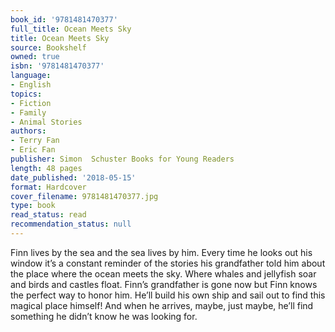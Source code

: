 ```yaml
---
book_id: '9781481470377'
full_title: Ocean Meets Sky
title: Ocean Meets Sky
source: Bookshelf
owned: true
isbn: '9781481470377'
language:
- English
topics:
- Fiction
- Family
- Animal Stories
authors:
- Terry Fan
- Eric Fan
publisher: Simon  Schuster Books for Young Readers
length: 48 pages
date_published: '2018-05-15'
format: Hardcover
cover_filename: 9781481470377.jpg
type: book
read_status: read
recommendation_status: null
---
```

Finn lives by the sea and the sea lives by him. Every time he looks out his window it’s a constant reminder of the stories his grandfather told him about the place where the ocean meets the sky. Where whales and jellyfish soar and birds and castles float.
Finn’s grandfather is gone now but Finn knows the perfect way to honor him. He’ll build his own ship and sail out to find this magical place himself!
And when he arrives, maybe, just maybe, he’ll find something he didn’t know he was looking for.
